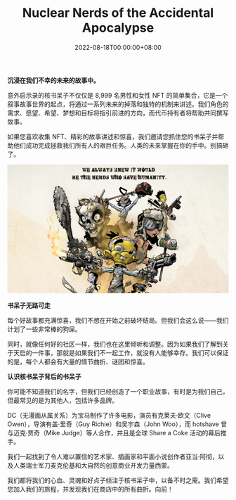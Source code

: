 ﻿---
title: "Nuclear Nerds of the Accidental Apocalypse"
description: "我们一直都知道，拯救人类的将是书。"
date: 2022-08-18T00:00:00+08:00
lastmod: 2022-08-18T00:00:00+08:00
draft: false
authors: ["june"]
featuredImage: "01.png"
tags: ["Collectibles","Nuclear Nerds of the Accidental Apocalypse"]
categories: ["nfts"]
nfts: ["Collectibles"]
blockchain: "ETH"
website: "https://www.nuclearnerds.io/?utm_source=DappRadar&utm_medium=deeplink&utm_campaign=visit-website"
twitter: "https://twitter.com/NuclearNate007"
discord: ""
telegram: ""
github: ""
youtube: ""
twitch: ""
facebook: ""
instagram: ""
reddit: ""
medium: ""
steam: ""
gitbook: ""
googleplay: ""
appstore: ""
status: "Live"
weight: 
lightgallery: true
toc: true
pinned: false
recommend: false
recommend1: false
---
**沉浸在我们不幸的未来的故事中。**

意外启示录的核书呆子不仅仅是 8,999 名男性和女性 NFT 的简单集合，它是一个叙事故事世界的起点，将通过一系列未来的掉落和独特的机制来讲述。我们角色的需求、愿望、希望、梦想和目标将指引前进的方向，而代币持有者将帮助共同撰写故事。

如果您喜欢收集 NFT、精彩的故事讲述和惊喜，我们邀请您抓住您的书呆子并帮助他们成功完成拯救我们所有人的艰巨任务。人类的未来掌握在你的手中。别搞砸了。

![意外启示录](02.png)



**书呆子无路可走**

每个好故事都充满惊喜，我们不想在开始之前破坏结局。但我们会这么说——我们计划了一些非常棒的狗屎。

同时，就像任何好的社区一样，我们也在这里倾听和调整。因为如果我们了解到关于天启的一件事，那就是如果我们不一起工作，就没有人能够幸存。我们可以保证的是，每个人都会有大量的情节曲折、谜团和惊喜。



**认识核书呆子背后的书呆子**

你可能不知道我们的名字，但我们已经创造了一个职业故事，有时是为我们自己，但最常见的是为其他人，包括许多品牌。

DC（无漫画从属关系）为宝马制作了许多电影，演员有克莱夫·欧文（Clive Owen），导演有盖·里奇（Guy Richie）和吴宇森（John Woo），而 hotshave 曾与迈克·贾奇（Mike Judge）等人合作，并且是全球 Share a Coke 活动的幕后推手。

我们一起找到了令人难以置信的艺术家、插画家和平面小说创作者亚当·阿彻，以及人类瑞士军刀麦克伦基和大自然的创意商业开发力量西蒙。

我们都将我们的心血、灵魂和好点子倾注于核书呆子中，以备不时之需。我们希望您加入我们的旅程，并发现我们在商店中的所有曲折。向前！